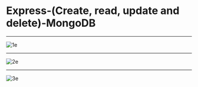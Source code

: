 # Express-(Create, read, update and delete)-MongoDB
************************************************************************************************************
![1e](https://user-images.githubusercontent.com/54984550/67179053-dacec880-f3f6-11e9-8457-c946fb507a5a.PNG)

************************************************************************************************************
![2e](https://user-images.githubusercontent.com/54984550/67179066-e621f400-f3f6-11e9-98f2-a8aa71d7f0cb.PNG)

************************************************************************************************************
![3e](https://user-images.githubusercontent.com/54984550/67179081-f20db600-f3f6-11e9-98cb-2d2a03b5b3ab.PNG)
